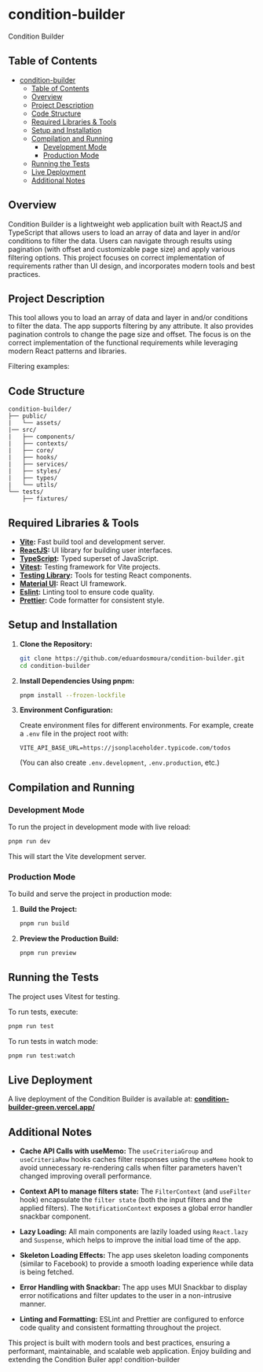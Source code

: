 # condition-builder

Condition Builder

## Table of Contents

- [condition-builder](#condition-builder)
  - [Table of Contents](#table-of-contents)
  - [Overview](#overview)
  - [Project Description](#project-description)
  - [Code Structure](#code-structure)
  - [Required Libraries \& Tools](#required-libraries--tools)
  - [Setup and Installation](#setup-and-installation)
  - [Compilation and Running](#compilation-and-running)
    - [Development Mode](#development-mode)
    - [Production Mode](#production-mode)
  - [Running the Tests](#running-the-tests)
  - [Live Deployment](#live-deployment)
  - [Additional Notes](#additional-notes)

## Overview

Condition Builder is a lightweight web application built with ReactJS and TypeScript that allows users to load an array of data and layer in and/or conditions to filter the data. Users can navigate through results using pagination (with offset and customizable page size) and apply various filtering options. This project focuses on correct implementation of requirements rather than UI design, and incorporates modern tools and best practices.

## Project Description

This tool allows you to load an array of data and layer in and/or conditions to filter the data. The app supports filtering by any attribute. It also provides pagination controls to change the page size and offset. The focus is on the correct implementation of the functional requirements while leveraging modern React patterns and libraries.

Filtering examples:

## Code Structure

```text
condition-builder/
├── public/
|   └── assets/
|── src/
|   ├── components/
|   ├── contexts/
|   ├── core/
|   ├── hooks/
|   ├── services/
|   ├── styles/
|   ├── types/
|   └── utils/
└── tests/
    ├── fixtures/
```

## Required Libraries & Tools

- **[Vite](https://vitejs.dev/):** Fast build tool and development server.
- **[ReactJS](https://reactjs.org/):** UI library for building user interfaces.
- **[TypeScript](https://www.typescriptlang.org/):** Typed superset of JavaScript.
- **[Vitest](https://vitest.dev/):** Testing framework for Vite projects.
- **[Testing Library](https://testing-library.com/):** Tools for testing React components.
- **[Material UI](https://mui.com/):** React UI framework.
- **[Eslint](https://eslint.org/):** Linting tool to ensure code quality.
- **[Prettier](https://prettier.io/):** Code formatter for consistent style.

## Setup and Installation

1. **Clone the Repository:**

   ```bash
   git clone https://github.com/eduardosmoura/condition-builder.git
   cd condition-builder
   ```

2. **Install Dependencies Using pnpm:**

   ```bash
   pnpm install --frozen-lockfile
   ```

3. **Environment Configuration:**

   Create environment files for different environments. For example, create a `.env` file in the project root with:

   ```dotenv
   VITE_API_BASE_URL=https://jsonplaceholder.typicode.com/todos
   ```

   (You can also create `.env.development`, `.env.production`, etc.)

## Compilation and Running

### Development Mode

To run the project in development mode with live reload:

```bash
pnpm run dev
```

This will start the Vite development server.

### Production Mode

To build and serve the project in production mode:

1. **Build the Project:**

   ```bash
   pnpm run build
   ```

2. **Preview the Production Build:**

   ```bash
   pnpm run preview
   ```

## Running the Tests

The project uses Vitest for testing.

To run tests, execute:

```bash
pnpm run test
```

To run tests in watch mode:

```bash
pnpm run test:watch
```

## Live Deployment

A live deployment of the Condition Builder is available at:
**[condition-builder-green.vercel.app/](condition-builder-green.vercel.app/)**

## Additional Notes

- **Cache API Calls with useMemo:**
  The `useCriteriaGroup` and `useCriteriaRow` hooks caches filter responses using the `useMemo` hook to avoid unnecessary re-rendering calls when filter parameters haven't changed improving overall performance.

- **Context API to manage filters state:**
  The `FilterContext` (and `useFilter` hook) encapsulate the `filter state` (both the input filters and the applied filters). The `NotificationContext` exposes a global error handler snackbar component.

- **Lazy Loading:**
  All main components are lazily loaded using `React.lazy` and `Suspense`, which helps to improve the initial load time of the app.

- **Skeleton Loading Effects:**
  The app uses skeleton loading components (similar to Facebook) to provide a smooth loading experience while data is being fetched.

- **Error Handling with Snackbar:**
  The app uses MUI Snackbar to display error notifications and filter updates to the user in a non-intrusive manner.

- **Linting and Formatting:**
  ESLint and Prettier are configured to enforce code quality and consistent formatting throughout the project.

This project is built with modern tools and best practices, ensuring a performant, maintainable, and scalable web application. Enjoy building and extending the Condition Builer app!
condition-builder
